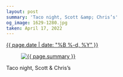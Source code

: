 ```yaml
---
layout: post
summary: 'Taco night, Scott &amp; Chris’s'
og_image: 1629-1280.jpg
taken: April 17, 2022
---
```


<div class="post">
 <time>
  <a href="/1629">
   {{ page.date | date: "%B %-d, %Y" }}
  </a>
 </time>
 <a href="/1629">
  <figure data-taken="4/17/2022">
   <img alt="{{ page.summary }}" sizes="(min-width: 700px) 50vw, calc(100vw - 2rem)" src="{{ site.assets_url }}/1629-640.jpg" srcset="{{ site.assets_url }}/1629-320.jpg 320w, {{ site.assets_url }}/1629-640.jpg 640w, {{ site.assets_url }}/1629-960.jpg 960w, {{ site.assets_url }}/1629-1280.jpg 1280w"/>
  </figure>
 </a>
 <span>
  Taco night, Scott &amp; Chris’s
 </span>
</div>
